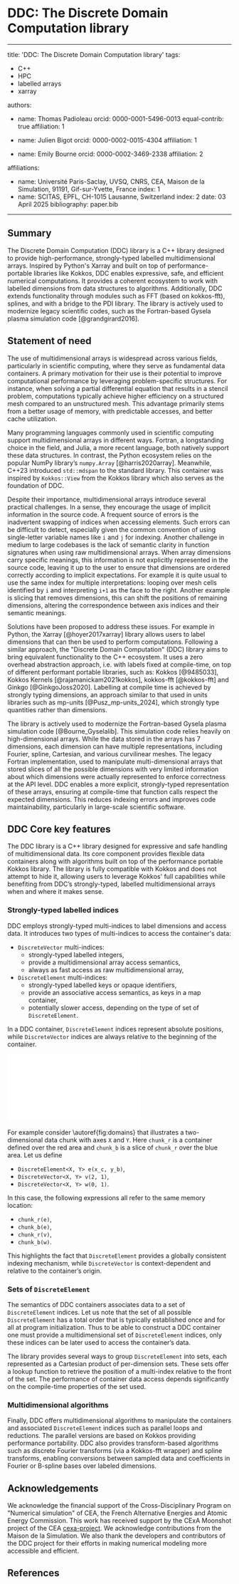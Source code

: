 # DDC: The Discrete Domain Computation library

---
title: 'DDC: The Discrete Domain Computation library'
tags:

- C++
- HPC
- labelled arrays
- xarray

authors:

- name: Thomas Padioleau
  orcid: 0000-0001-5496-0013
  equal-contrib: true
  affiliation: 1

- name: Julien Bigot
  orcid: 0000-0002-0015-4304
  affiliation: 1

- name: Emily Bourne
  orcid: 0000-0002-3469-2338
  affiliation: 2

affiliations:

- name: Université Paris-Saclay, UVSQ, CNRS, CEA, Maison de la Simulation, 91191, Gif-sur-Yvette, France
  index: 1
- name: SCITAS, EPFL, CH-1015 Lausanne, Switzerland
  index: 2
date: 03 April 2025
bibliography: paper.bib

---

## Summary

The Discrete Domain Computation (DDC) library is a C++ library designed to provide high-performance, strongly-typed labelled multidimensional arrays. Inspired by Python's Xarray and built on top of performance-portable libraries like Kokkos, DDC enables expressive, safe, and efficient numerical computations. It provides a coherent ecosystem to work with labelled dimensions from data structures to algorithms. Additionally, DDC extends functionality through modules such as FFT (based on kokkos-fft), splines, and with a bridge to the PDI library. The library is actively used to modernize legacy scientific codes, such as the Fortran-based Gysela plasma simulation code [@grandgirard2016].

## Statement of need

The use of multidimensional arrays is widespread across various fields, particularly in scientific computing, where they serve as fundamental data containers. A primary motivation for their use is their potential to improve computational performance by leveraging problem-specific structures. For instance, when solving a partial differential equation that results in a stencil problem, computations typically achieve higher efficiency on a structured mesh compared to an unstructured mesh. This advantage primarily stems from a better usage of memory, with predictable accesses, and better cache utilization.

Many programming languages commonly used in scientific computing support multidimensional arrays in different ways. Fortran, a longstanding choice in the field, and Julia, a more recent language, both natively support these data structures. In contrast, the Python ecosystem relies on the popular NumPy library’s `numpy.Array` [@harris2020array]. Meanwhile, C++23 introduced `std::mdspan` to the standard library. This container was inspired by `Kokkos::View` from the Kokkos library which also serves as the foundation of DDC.

Despite their importance, multidimensional arrays introduce several practical challenges. In a sense, they encourage the usage of implicit information in the source code. A frequent source of errors is the inadvertent swapping of indices when accessing elements. Such errors can be difficult to detect, especially given the common convention of using single-letter variable names like `i` and `j` for indexing. Another challenge in medium to large codebases is the lack of semantic clarity in function signatures when using raw multidimensional arrays. When array dimensions carry specific meanings, this information is not explicitly represented in the source code, leaving it up to the user to ensure that dimensions are ordered correctly according to implicit expectations. For example it is quite usual to use the same index for multiple interpretations: looping over mesh cells identified by `i` and interpreting `i+1` as the face to the right. Another example is slicing that removes dimensions, this can shift the positions of remaining dimensions, altering the correspondence between axis indices and their semantic meanings.

Solutions have been proposed to address these issues. For example in Python, the Xarray [@hoyer2017xarray] library allows users to label dimensions that can then be used to perform computations. Following a similar approach, the "Discrete Domain Computation" (DDC) library aims to bring equivalent functionality to the C++ ecosystem. It uses a zero overhead abstraction approach, i.e. with labels fixed at compile-time, on top of different performant portable libraries, such as: Kokkos [@9485033], Kokkos Kernels [@rajamanickam2021kokkos], kokkos-fft [@kokkos-fft] and Ginkgo [@GinkgoJoss2020]. Labelling at compile time is achieved by strongly typing dimensions, an approach similar to that used in units libraries such as mp-units [@Pusz_mp-units_2024], which strongly type quantities rather than dimensions.

The library is actively used to modernize the Fortran-based Gysela plasma simulation code [@Bourne_Gyselalib]. This simulation code relies heavily on high-dimensional arrays. While the data stored in the arrays has 7 dimensions, each dimension can have multiple representations, including Fourier, spline, Cartesian, and various curvilinear meshes. The legacy Fortran implementation, used to manipulate multi-dimensional arrays that stored slices of all the possible dimensions with very limited information about which dimensions were actually represented to enforce correctness at the API level. DDC enables a more explicit, strongly-typed representation of these arrays, ensuring at compile-time that function calls respect the expected dimensions. This reduces indexing errors and improves code maintainability, particularly in large-scale scientific software.

## DDC Core key features

The DDC library is a C++ library designed for expressive and safe handling of multidimensional data. Its core component provides flexible data containers along with algorithms built on top of the performance portable Kokkos library. The library is fully compatible with Kokkos and does not attempt to hide it, allowing users to leverage Kokkos' full capabilities while benefiting from DDC’s strongly-typed, labelled multidimensional arrays when and where it makes sense.

### Strongly-typed labelled indices

DDC employs strongly-typed multi-indices to label dimensions and access data. It introduces two types of multi-indices to access the container's data:

- `DiscreteVector` multi-indices:
  - strongly-typed labelled integers,
  - provide a multidimensional array access semantics,
  - always as fast access as raw multidimensional array,
- `DiscreteElement` multi-indices:
  - strongly-typed labelled keys or opaque identifiers,
  - provide an associative access semantics, as keys in a map container,
  - potentially slower access, depending on the type of set of `DiscreteElement`.

In a DDC container, `DiscreteElement` indices represent absolute positions, while `DiscreteVector` indices are always relative to the beginning of the container.

![Example of two sets of `DiscreteElement`.\label{fig:domains}](domains.pdf)

For example consider \autoref{fig:domains} that illustrates a two-dimensional data chunk with axes `X` and `Y`. Here `chunk_r` is a container defined over the red area and `chunk_b` is a slice of `chunk_r` over the blue area. Let us define

- `DiscreteElement<X, Y> e(x_c, y_b)`,
- `DiscreteVector<X, Y> v(2, 1)`,
- `DiscreteVector<X, Y> w(0, 1)`.

In this case, the following expressions all refer to the same memory location:

- `chunk_r(e)`,
- `chunk_b(e)`,
- `chunk_r(v)`,
- `chunk_b(w)`.

This highlights the fact that `DiscreteElement` provides a globally consistent indexing mechanism, while `DiscreteVector` is context-dependent and relative to the container’s origin.

### Sets of `DiscreteElement`

The semantics of DDC containers associates data to a set of `DiscreteElement` indices. Let us note that the set of all possible `DiscreteElement` has a total order that is typically established once and for all at program initialization. Thus to be able to construct a DDC container one must provide a multidimensional set of `DiscreteElement` indices, only these indices can be later used to access the container’s data.

The library provides several ways to group `DiscreteElement` into sets, each represented as a Cartesian product of per-dimension sets. These sets offer a lookup function to retrieve the position of a multi-index relative to the front of the set. The performance of container data access depends significantly on the compile-time properties of the set used.

### Multidimensional algorithms

Finally, DDC offers multidimensional algorithms to manipulate the containers and associated `DiscreteElement` indices such as parallel loops and reductions. The parallel versions are based on Kokkos providing performance portability. DDC also provides transform-based algorithms such as discrete Fourier transforms (via a Kokkos-fft wrapper) and spline transforms, enabling conversions between sampled data and coefficients in Fourier or B-spline bases over labeled dimensions.

## Acknowledgements

We acknowledge the financial support of the Cross-Disciplinary Program on "Numerical simulation" of CEA, the French Alternative Energies and Atomic Energy Commission. This work has received support by the CExA Moonshot project of the CEA [cexa-project](https://cexa-project.org). We acknowledge contributions from the Maison de la Simulation. We also thank the developers and contributors of the DDC project for their efforts in making numerical modeling more accessible and efficient.

## References
